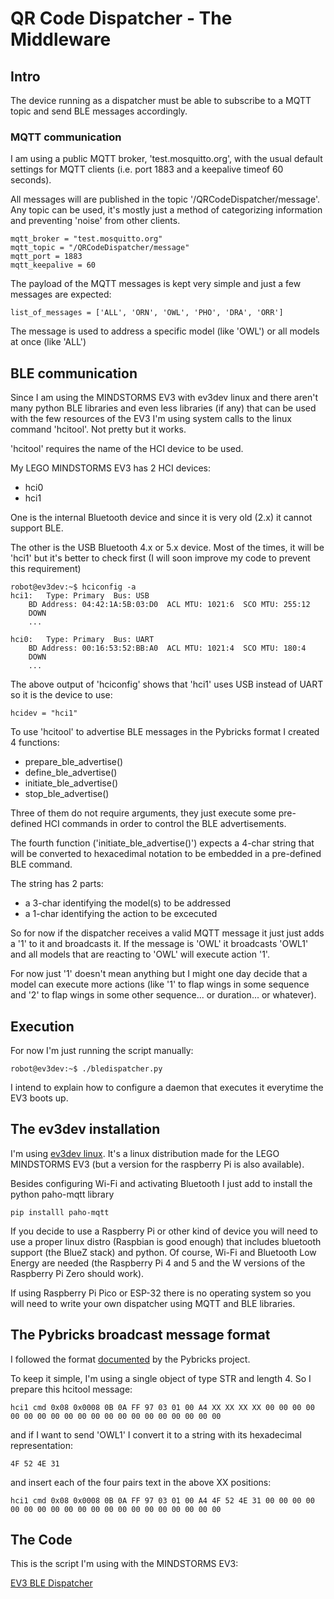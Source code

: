 # QR Code Dispatcher - The Middleware

## Intro

The device running as a dispatcher must be able to
subscribe to a MQTT topic and send BLE messages accordingly.

### MQTT communication
                                                                      
I am using a public MQTT broker, 'test.mosquitto.org', with the
usual default settings for MQTT clients (i.e. port 1883 and
a keepalive timeof 60 seconds).

All messages will are published in the topic '/QRCodeDispatcher/message'.
Any topic can be used, it's mostly just a method of categorizing
information and preventing 'noise' from other clients.

```
mqtt_broker = "test.mosquitto.org"
mqtt_topic = "/QRCodeDispatcher/message"
mqtt_port = 1883
mqtt_keepalive = 60
```

The payload of the MQTT messages is kept very simple and
just a few messages are expected:

```
list_of_messages = ['ALL', 'ORN', 'OWL', 'PHO', 'DRA', 'ORR']
```

The message is used to address a specific model (like 'OWL')
or all models at once (like 'ALL')


## BLE communication

Since I am using the MINDSTORMS EV3 with ev3dev linux and
there aren't many python BLE libraries and even less libraries
(if any) that can be used with the few resources of the
EV3 I'm using system calls to the linux command 'hcitool'.
Not pretty but it works.

'hcitool' requires the name of the HCI device to be used.

My LEGO MINDSTORMS EV3 has 2 HCI devices:
- hci0
- hci1

One is the internal Bluetooth device and since it is
very old (2.x) it cannot support BLE.

The other is the USB Bluetooth 4.x or 5.x device.
Most of the times, it will be 'hci1' but it's better to
check first (I will soon improve my code to prevent this
requirement)

```
robot@ev3dev:~$ hciconfig -a
hci1:	Type: Primary  Bus: USB
	BD Address: 04:42:1A:5B:03:D0  ACL MTU: 1021:6  SCO MTU: 255:12
	DOWN 
	...

hci0:	Type: Primary  Bus: UART
	BD Address: 00:16:53:52:BB:A0  ACL MTU: 1021:4  SCO MTU: 180:4
	DOWN 
	...
```

The above output of 'hciconfig' shows that 'hci1' uses USB
instead of UART so it is the device to use:

```
hcidev = "hci1"
```


To use 'hcitool' to advertise BLE messages in the
Pybricks format I created 4 functions:
 
- prepare_ble_advertise()
- define_ble_advertise()
- initiate_ble_advertise()            
- stop_ble_advertise()

Three of them do not require arguments, they just execute some
pre-defined HCI commands in order to control the BLE
advertisements.

The fourth function ('initiate_ble_advertise()') expects a
4-char string that will be converted to hexacedimal notation
to be embedded in a pre-defined BLE command.

The string has 2 parts:
- a 3-char identifying the model(s) to be addressed
- a 1-char identifying the action to be excecuted

So for now if the dispatcher receives a valid MQTT message it just
just adds a '1' to it and broadcasts it. If the message is 'OWL' it
broadcasts 'OWL1' and all models that are reacting to 'OWL' will
execute action '1'.

For now just '1' doesn't mean anything but I might one day
decide that a model can execute more actions (like '1' to flap wings
in some sequence and '2' to flap wings in some other sequence...
or duration... or whatever).

## Execution

For now I'm just running the script manually:

```
robot@ev3dev:~$ ./bledispatcher.py 
```

I intend to explain how to configure a daemon that executes
it everytime the EV3 boots up.


## The ev3dev installation

I'm using [ev3dev linux](https://www.ev3dev.org/). It's a linux
distribution made for the LEGO MINDSTORMS EV3 (but a version
for the raspberry Pi is also available).

Besides configuring Wi-Fi and activating Bluetooth I just
add to install the python paho-mqtt library

```
pip installl paho-mqtt
```

If you decide to use a Raspberry Pi or other kind of device
you will need to use a proper linux distro (Raspbian is
good enough) that includes bluetooth support (the
BlueZ stack) and python. Of course, Wi-Fi and Bluetooth
Low Energy are needed (the Raspberry Pi 4 and 5 and the W
versions of the Raspberry Pi Zero should work).

If using Raspberry Pi Pico or ESP-32 there is no operating
system so you will need to write your own dispatcher
using MQTT and BLE libraries.


## The Pybricks broadcast message format

I followed the format [documented](https://github.com/pybricks/technical-info/blob/master/pybricks-ble-broadcast-observe.md)
by the Pybricks project.

To keep it simple, I'm using a single object of type STR and length 4.
So I prepare this hcitool message:

```
hci1 cmd 0x08 0x0008 0B 0A FF 97 03 01 00 A4 XX XX XX XX 00 00 00 00 00 00 00 00 00 00 00 00 00 00 00 00 00 00 00 00
```

and if I want to send 'OWL1' I convert it to a string with its
hexadecimal representation:

```
4F 52 4E 31
```

and insert each of the four pairs text in the above XX positions:

```
hci1 cmd 0x08 0x0008 0B 0A FF 97 03 01 00 A4 4F 52 4E 31 00 00 00 00 00 00 00 00 00 00 00 00 00 00 00 00 00 00 00 00
```


## The Code

This is the script I'm using with the MINDSTORMS EV3:

[EV3 BLE Dispatcher](bledispatcher.py)
